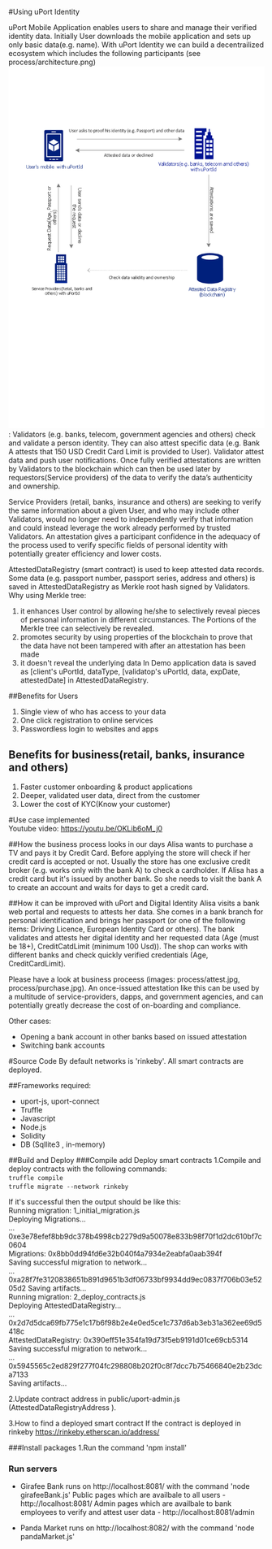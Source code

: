 #Using uPort Identity 

uPort Mobile Application enables users to share and manage their verified identity data. 
Initially User downloads the mobile application and sets up only basic data(e.g. name). 
With uPort Identity we can build a decentrailized ecosystem which includes the following 
participants (see process/architecture.png) ![Architecture](./process/architecture.png "Architecture"):
Validators (e.g. banks, telecom, government agencies and others) check and validate 
a person identity. They can also attest specific data (e.g. Bank A attests that 150 USD Credit Card Limit is provided to User).
Validator attest data and push user notifications. 
Once fully verified attestations are written by Validators to the blockchain which 
can then be used later by requestors(Service providers) of the data to verify 
the data’s authenticity and ownership.

Service Providers (retail, banks, insurance and others) are seeking to verify the same
information about a given User, and who may include other Validators, would no longer need to independently verify that 
information and could instead leverage the work already performed by trusted Validators.
An attestation gives a participant confidence in the adequacy of the process used to verify specific fields of personal 
identity with potentially greater efficiency and lower costs.

AttestedDataRegistry (smart contract) is used to keep attested data records.
Some data (e.g. passport number, passport series, address and others) is saved in AttestedDataRegistry as Merkle root hash signed by Validators.
Why using Merkle tree:
1) it enhances User control by allowing he/she to selectively reveal pieces of personal information in different circumstances. The Portions of the Merkle tree can selectively be revealed.
2) promotes security by using properties of the blockchain to prove that the data have not been tampered with after an attestation has been made
3) it doesn't reveal the underlying data
In Demo application data is saved as [client's uPortId, dataType, [validatop's uPortId, data, expDate, attestedDate] in AttestedDataRegistry.

##Benefits for Users
1) Single view of who has access to your data
2) One click registration to online services	
3) Passwordless login to websites and apps	

## Benefits for business(retail, banks, insurance and others)
1) Faster customer onboarding & product applications
2) Deeper, validated user data, direct from the customer
3) Lower the cost of KYC(Know your customer)

	
#Use case implemented	
Youtube video:  https://youtu.be/OKLib6oM_j0

##How the business process looks in our days
Alisa wants to purchase a TV and pays it by Credit Card. Before applying the store will check if her credit card is accepted or not.
Usually the store has one exclusive credit broker (e.g. works only with the bank A) to check a cardholder.
If Alisa has a credit card but it's issued by another bank. So she needs to visit the bank A to create an account and waits for days to get a credit card. 

##How it can be improved with uPort and Digital Identity
Alisa visits a bank web portal and requests to attests her data.
She comes in a bank branch for personal identification and  brings her passport (or one of the following items: Driving Licence, European Identity Card or others).
The bank validates and attests her digital identity and her requested data (Age (must be 18+), CreditCatdLimit (minimum 100 Usd)). 
The shop can works with different banks and check quickly verified credentials (Age, CreditCardLimit).
 
Please have a look at business proceess (images: process/attest.jpg, process/purchase.jpg).
An once-issued attestation like this can be used by a multitude of service-providers, dapps, and government agencies, and can potentially greatly decrease the cost of on-boarding and compliance.	


Other cases:
- Opening a bank account in other banks based on issued attestation
- Switching bank accounts


#Source Code
By default networks is 'rinkeby'. All smart contracts are deployed.
  
##Frameworks required:
* uport-js, uport-connect
* Truffle 
* Javascript
* Node.js
* Solidity
* DB (Sqllite3 , in-memory)


##Build and Deploy
###Compile add Deploy smart contracts
1.Compile and deploy contracts with the following commands:  
`truffle compile`    
`truffle migrate --network rinkeby`  

If it's successful then the output should be like this:  
Running migration: 1_initial_migration.js  
  Deploying Migrations...  
  ... 0xe3e78efef8bb9dc378b4998cb2279d9a50078e833b98f70f1d2dc610bf7c0604  
  Migrations: 0x8bb0dd94fd6e32b040f4a7934e2eabfa0aab394f  
Saving successful migration to network...  
  ... 0xa28f7fe3120838651b891d9651b3df06733bf9934dd9ec0837f706b03e5205d2
Saving artifacts...  
Running migration: 2_deploy_contracts.js  
  Deploying AttestedDataRegistry...  
  ... 0x2d7d5dca69fb775e1c17b6f98b2e4e0ed5ce1c737d6ab3eb31a362ee69d5418c  
  AttestedDataRegistry: 0x390eff51e354fa19d73f5eb9191d01ce69cb5314  
Saving successful migration to network...  
  ... 0x5945565c2ed829f277f04fc298808b202f0c8f7dcc7b75466840e2b23dca7133  
Saving artifacts...  

2.Update contract address in public/uport-admin.js (AttestedDataRegistryAddress ).
 
3.How to find a deployed smart  contract
If the contract is deployed in rinkeby
https://rinkeby.etherscan.io/address/<smart contract address>
 
###Install packages 
1.Run the command 'npm install'
 
### Run servers 

- Girafee Bank runs on http://localhost:8081/ with the command 'node girafeeBank.js' 
Public pages which are availbale to all users - http://localhost:8081/
Admin pages which are availbale to bank employees to verify and attest user data - http://localhost:8081/admin

- Panda Market runs on http://localhost:8082/ with the command 'node pandaMarket.js'


 

  